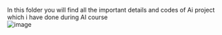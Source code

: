 In this folder you will find all the important details and codes of Ai project which i have done during AI course <br>
![image](https://user-images.githubusercontent.com/76771109/221405463-d2da6874-fd02-4510-9c9a-569f6b583577.png)
